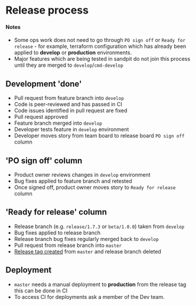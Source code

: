 Release process
===============

#### Notes

* Some ops work does not need to go through `PO sign off` or `Ready for release` - for example, terraform configuration which has already been applied to **develop** or **production** environments.
* Major features which are being tested in sandpit do not join this process until they are merged to `develop`/`cmd-develop`

## Development 'done'

* Pull request from feature branch into `develop`
* Code is peer-reviewed and has passed in CI
* Code issues identified in pull request are fixed
* Pull request approved
* Feature branch merged into `develop`
* Developer tests feature in `develop` environment
* Developer moves story from team board to release board `PO sign off` column

## 'PO sign off' column

* Product owner reviews changes in `develop` environment
* Bug fixes applied to feature branch and retested
* Once signed off, product owner moves story to `Ready for release` column

## 'Ready for release' column

* Release branch (e.g. `release/1.7.3` or `beta/1.0.0`) taken from `develop`
* Bug fixes applied to release branch
* Release branch bug fixes regularly merged back to `develop`
* Pull request from release branch into `master`
* [Release tag created](TAGS.md) from `master` and release branch deleted

## Deployment

* `master` needs a manual deployment to **production** from the release tag this can be done in CI
* To access CI for deployments ask a member of the Dev team.
